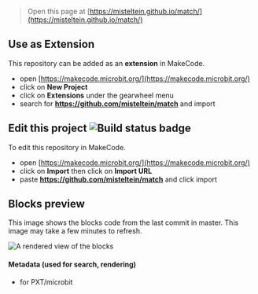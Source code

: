 
> Open this page at [https://misteltein.github.io/match/](https://misteltein.github.io/match/)

## Use as Extension

This repository can be added as an **extension** in MakeCode.

* open [https://makecode.microbit.org/](https://makecode.microbit.org/)
* click on **New Project**
* click on **Extensions** under the gearwheel menu
* search for **https://github.com/misteltein/match** and import

## Edit this project ![Build status badge](https://github.com/misteltein/match/workflows/MakeCode/badge.svg)

To edit this repository in MakeCode.

* open [https://makecode.microbit.org/](https://makecode.microbit.org/)
* click on **Import** then click on **Import URL**
* paste **https://github.com/misteltein/match** and click import

## Blocks preview

This image shows the blocks code from the last commit in master.
This image may take a few minutes to refresh.

![A rendered view of the blocks](https://github.com/misteltein/match/raw/master/.github/makecode/blocks.png)

#### Metadata (used for search, rendering)

* for PXT/microbit
<script src="https://makecode.com/gh-pages-embed.js"></script><script>makeCodeRender("{{ site.makecode.home_url }}", "{{ site.github.owner_name }}/{{ site.github.repository_name }}");</script>
